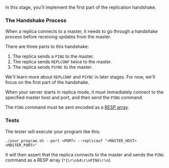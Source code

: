 In this stage, you'll implement the first part of the replication handshake.

### The Handshake Process

When a replica connects to a master, it needs to go through a handshake process before receiving updates from the master.

There are three parts to this handshake:

1. The replica sends a `PING` to the master.
2. The replica sends `REPLCONF` twice to the master.
3. The replica sends `PSYNC` to the master.

We'll learn more about `REPLCONF` and `PSYNC` in later stages. For now, we'll focus on the first part of the handshake.

When your server starts in replica mode, it must immediately connect to the specified master host and port, and then send the `PING` command.

The `PING` command must be sent encoded as a [RESP array](https://redis.io/docs/latest/develop/reference/protocol-spec/#arrays).

### Tests

The tester will execute your program like this:

```
./your_program.sh --port <PORT> --replicaof "<MASTER_HOST> <MASTER_PORT>"
```

It will then assert that the replica connects to the master and sends the `PING` command as a RESP array (`*1\r\n$4\r\nPING\r\n`).
